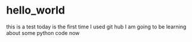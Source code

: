 # hello_world
this is a test
today is the first time I used git hub
I am going to be learning about some python code now
